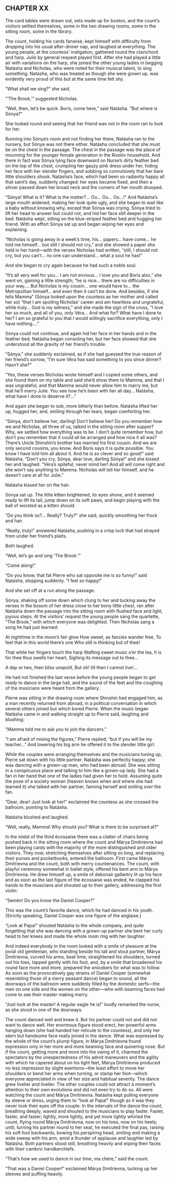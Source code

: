 ## CHAPTER XX

The card tables were drawn out, sets made up for boston, and the
count’s visitors settled themselves, some in the two drawing rooms,
some in the sitting room, some in the library.

The count, holding his cards fanwise, kept himself with difficulty from
dropping into his usual after-dinner nap, and laughed at everything.
The young people, at the countess’ instigation, gathered round the
clavichord and harp. Julie by general request played first. After she
had played a little air with variations on the harp, she joined the
other young ladies in begging Natásha and Nicholas, who were noted for
their musical talent, to sing something. Natásha, who was treated as
though she were grown up, was evidently very proud of this but at the
same time felt shy.

“What shall we sing?” she said.

“‘The Brook,’” suggested Nicholas.

“Well, then, let’s be quick. Borís, come here,” said Natásha.
“But where is Sónya?”

She looked round and seeing that her friend was not in the room ran to
look for her.

Running into Sónya’s room and not finding her there, Natásha ran to
the nursery, but Sónya was not there either. Natásha concluded that
she must be on the chest in the passage. The chest in the passage was
the place of mourning for the younger female generation in the Rostóv
household. And there in fact was Sónya lying face downward on Nurse’s
dirty feather bed on the top of the chest, crumpling her gauzy pink
dress under her, hiding her face with her slender fingers, and sobbing
so convulsively that her bare little shoulders shook. Natásha’s
face, which had been so radiantly happy all that saint’s day, suddenly
changed: her eyes became fixed, and then a shiver passed down her broad
neck and the corners of her mouth drooped.

“Sónya! What is it? What is the matter?... Oo... Oo... Oo...!” And
Natásha’s large mouth widened, making her look quite ugly, and she
began to wail like a baby without knowing why, except that Sónya was
crying. Sónya tried to lift her head to answer but could not, and
hid her face still deeper in the bed. Natásha wept, sitting on the
blue-striped feather bed and hugging her friend. With an effort Sónya
sat up and began wiping her eyes and explaining.

“Nicholas is going away in a week’s time, his... papers... have
come... he told me himself... but still I should not cry,” and she
showed a paper she held in her hand—with the verses Nicholas had
written, “still, I should not cry, but you can’t... no one can
understand... what a soul he has!”

And she began to cry again because he had such a noble soul.

“It’s all very well for you... I am not envious... I love you and
Borís also,” she went on, gaining a little strength; “he is nice...
there are no difficulties in your way.... But Nicholas is my cousin...
one would have to... the Metropolitan himself... and even then it
can’t be done. And besides, if she tells Mamma” (Sónya looked upon
the countess as her mother and called her so) “that I am spoiling
Nicholas’ career and am heartless and ungrateful, while truly... God
is my witness,” and she made the sign of the cross, “I love her so
much, and all of you, only Véra... And what for? What have I done
to her? I am so grateful to you that I would willingly sacrifice
everything, only I have nothing....”

Sónya could not continue, and again hid her face in her hands and in
the feather bed. Natásha began consoling her, but her face showed that
she understood all the gravity of her friend’s trouble.

“Sónya,” she suddenly exclaimed, as if she had guessed the true
reason of her friend’s sorrow, “I’m sure Véra has said something
to you since dinner? Hasn’t she?”

“Yes, these verses Nicholas wrote himself and I copied some others,
and she found them on my table and said she’d show them to Mamma, and
that I was ungrateful, and that Mamma would never allow him to marry
me, but that he’ll marry Julie. You see how he’s been with her all
day... Natásha, what have I done to deserve it?...”

And again she began to sob, more bitterly than before. Natásha lifted
her up, hugged her, and, smiling through her tears, began comforting
her.

“Sónya, don’t believe her, darling! Don’t believe her! Do you
remember how we and Nicholas, all three of us, talked in the sitting
room after supper? Why, we settled how everything was to be. I don’t
quite remember how, but don’t you remember that it could all be
arranged and how nice it all was? There’s Uncle Shinshín’s brother
has married his first cousin. And we are only second cousins, you know.
And Borís says it is quite possible. You know I have told him all about
it. And he is so clever and so good!” said Natásha. “Don’t
you cry, Sónya, dear love, darling Sónya!” and she kissed her and
laughed. “Véra’s spiteful; never mind her! And all will come right
and she won’t say anything to Mamma. Nicholas will tell her himself,
and he doesn’t care at all for Julie.”

Natásha kissed her on the hair.

Sónya sat up. The little kitten brightened, its eyes shone, and it
seemed ready to lift its tail, jump down on its soft paws, and begin
playing with the ball of worsted as a kitten should.

“Do you think so?... Really? Truly?” she said, quickly smoothing her
frock and hair.

“Really, truly!” answered Natásha, pushing in a crisp lock that had
strayed from under her friend’s plaits.

Both laughed.

“Well, let’s go and sing ‘The Brook.’”

“Come along!”

“Do you know, that fat Pierre who sat opposite me is so funny!” said
Natásha, stopping suddenly. “I feel so happy!”

And she set off at a run along the passage.

Sónya, shaking off some down which clung to her and tucking away the
verses in the bosom of her dress close to her bony little chest, ran
after Natásha down the passage into the sitting room with flushed face
and light, joyous steps. At the visitors’ request the young people
sang the quartette, “The Brook,” with which everyone was delighted.
Then Nicholas sang a song he had just learned:

   At nighttime in the moon’s fair glow
     How sweet, as fancies wander free,
   To feel that in this world there’s one
     Who still is thinking but of thee!

   That while her fingers touch the harp
     Wafting sweet music o’er the lea,
   It is for thee thus swells her heart,
     Sighing its message out to thee...

   A day or two, then bliss unspoilt,
     But oh! till then I cannot live!...

He had not finished the last verse before the young people began to
get ready to dance in the large hall, and the sound of the feet and the
coughing of the musicians were heard from the gallery.


Pierre was sitting in the drawing room where Shinshín had engaged him,
as a man recently returned from abroad, in a political conversation in
which several others joined but which bored Pierre. When the music began
Natásha came in and walking straight up to Pierre said, laughing and
blushing:

“Mamma told me to ask you to join the dancers.”

“I am afraid of mixing the figures,” Pierre replied; “but if you
will be my teacher...” And lowering his big arm he offered it to the
slender little girl.

While the couples were arranging themselves and the musicians tuning up,
Pierre sat down with his little partner. Natásha was perfectly happy;
she was dancing with a grown-up man, who had been abroad. She was
sitting in a conspicuous place and talking to him like a grown-up lady.
She had a fan in her hand that one of the ladies had given her to hold.
Assuming quite the pose of a society woman (heaven knows when and where
she had learned it) she talked with her partner, fanning herself and
smiling over the fan.

“Dear, dear! Just look at her!” exclaimed the countess as she
crossed the ballroom, pointing to Natásha.

Natásha blushed and laughed.

“Well, really, Mamma! Why should you? What is there to be surprised
at?”


In the midst of the third écossaise there was a clatter of chairs being
pushed back in the sitting room where the count and Márya Dmítrievna
had been playing cards with the majority of the more distinguished and
older visitors. They now, stretching themselves after sitting so long,
and replacing their purses and pocketbooks, entered the ballroom. First
came Márya Dmítrievna and the count, both with merry countenances. The
count, with playful ceremony somewhat in ballet style, offered his
bent arm to Márya Dmítrievna. He drew himself up, a smile of debonair
gallantry lit up his face and as soon as the last figure of the
écossaise was ended, he clapped his hands to the musicians and shouted
up to their gallery, addressing the first violin:

“Semën! Do you know the Daniel Cooper?”

This was the count’s favorite dance, which he had danced in his youth.
(Strictly speaking, Daniel Cooper was one figure of the anglaise.)

“Look at Papa!” shouted Natásha to the whole company, and quite
forgetting that she was dancing with a grown-up partner she bent her
curly head to her knees and made the whole room ring with her laughter.

And indeed everybody in the room looked with a smile of pleasure at the
jovial old gentleman, who standing beside his tall and stout partner,
Márya Dmítrievna, curved his arms, beat time, straightened his
shoulders, turned out his toes, tapped gently with his foot, and, by
a smile that broadened his round face more and more, prepared the
onlookers for what was to follow. As soon as the provocatively gay
strains of Daniel Cooper (somewhat resembling those of a merry peasant
dance) began to sound, all the doorways of the ballroom were suddenly
filled by the domestic serfs—the men on one side and the women on
the other—who with beaming faces had come to see their master making
merry.

“Just look at the master! A regular eagle he is!” loudly remarked
the nurse, as she stood in one of the doorways.

The count danced well and knew it. But his partner could not and did not
want to dance well. Her enormous figure stood erect, her powerful arms
hanging down (she had handed her reticule to the countess), and only her
stern but handsome face really joined in the dance. What was expressed
by the whole of the count’s plump figure, in Márya Dmítrievna found
expression only in her more and more beaming face and quivering nose.
But if the count, getting more and more into the swing of it, charmed
the spectators by the unexpectedness of his adroit maneuvers and
the agility with which he capered about on his light feet, Márya
Dmítrievna produced no less impression by slight exertions—the least
effort to move her shoulders or bend her arms when turning, or stamp
her foot—which everyone appreciated in view of her size and habitual
severity. The dance grew livelier and livelier. The other couples could
not attract a moment’s attention to their own evolutions and did not
even try to do so. All were watching the count and Márya Dmítrievna.
Natásha kept pulling everyone by sleeve or dress, urging them to
“look at Papa!” though as it was they never took their eyes off the
couple. In the intervals of the dance the count, breathing deeply, waved
and shouted to the musicians to play faster. Faster, faster, and faster;
lightly, more lightly, and yet more lightly whirled the count, flying
round Márya Dmítrievna, now on his toes, now on his heels; until,
turning his partner round to her seat, he executed the final pas,
raising his soft foot backwards, bowing his perspiring head, smiling
and making a wide sweep with his arm, amid a thunder of applause and
laughter led by Natásha. Both partners stood still, breathing heavily
and wiping their faces with their cambric handkerchiefs.

“That’s how we used to dance in our time, ma chère,” said the
count.

“That was a Daniel Cooper!” exclaimed Márya Dmítrievna, tucking up
her sleeves and puffing heavily.





